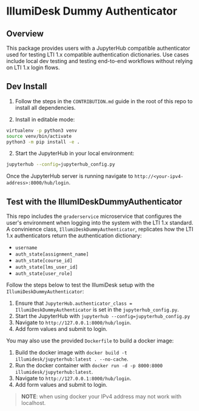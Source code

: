 # IllumiDesk Dummy Authenticator

## Overview

This package provides users with a JupyterHub compatible authenticator used for testing LTI 1.x compatible
authentication dictionaries. Use cases include local dev testing and testing end-to-end workflows without relying on
LTI 1.x login flows.

## Dev Install

1. Follow the steps in the `CONTRIBUTION.md` guide in the root of this repo to install all dependencies.

1. Install in editable mode:

```bash
virtualenv -p python3 venv
source venv/bin/activate
python3 -m pip install -e .
```

2. Start the JupyterHub in your local environment:

```bash
jupyterhub --config=jupyterhub_config.py
```

Once the JupyterHub server is running navigate to `http://<your-ipv4-address>:8000/hub/login`.

## Test with the IllumIDeskDummyAuthenticator

This repo includes the `graderservice` microservice that configures the user's environment when logging into the system with the LTI 1.x standard. A convinience class, `IllumiDeskDummyAuthenticator`, replicates how the LTI 1.x authenticators return the authentication dictionary:

- `username`
- `auth_state[assignment_name]`
- `auth_state[course_id]`
- `auth_state[lms_user_id]`
- `auth_state[user_role]`

Follow the steps below to test the IllumiDesk setup with the `IllumiDeskDummyAuthenticator`:

1. Ensure that `JupyterHub.authenticator_class = IllumiDeskDummyAuthenticator` is set in the `jupyterhub_config.py`.
1. Start the JupyterHub with `jupyterhub --config=jupyterhub_config.py`
1. Navigate to `http://127.0.0.1:8000/hub/login`.
1. Add form values and submit to login.

You may also use the provided `Dockerfile` to build a docker image:

1. Build the docker image with `docker build -t illumidesk/jupyterhub:latest . --no-cache`.
1. Run the docker container with `docker run -d -p 8000:8000 illumidesk/jupyterhub:latest`.
1. Navigate to `http://127.0.0.1:8000/hub/login`.
1. Add form values and submit to login.

> **NOTE**: when using docker your IPv4 address may not work with localhost.
